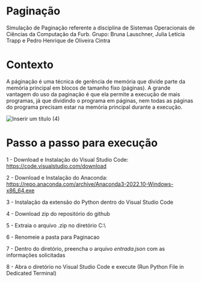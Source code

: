 # Paginação
Simulação de Paginação referente a disciplina de Sistemas Operacionais de Ciências da Computação da Furb.
Grupo: Bruna Lauschner, Julia Letícia Trapp e Pedro Henrique de Oliveira Cintra

# Contexto
A páginação é uma técnica de gerência de memória que divide parte da memória principal em blocos de tamanho fixo (páginas). A grande vantagem do uso da paginação é que ela permite a execução de mais programas, já que dividindo o programa em páginas, nem todas as páginas do programa precisam estar na memória principal durante a execução.

![Inserir um título (4)](https://github.com/julialtr/Paginacao/assets/58483640/fcbc5559-d5b5-439c-9380-6700f1205a91)

# Passo a passo para execução

1 - Download e Instalação do Visual Studio Code: https://code.visualstudio.com/download

2 - Download e Instalação do Anaconda: https://repo.anaconda.com/archive/Anaconda3-2022.10-Windows-x86_64.exe

3 - Instalação da extensão do Python dentro do Visual Studio Code

4 - Download zip do repositório do github

5 - Extraia o arquivo .zip no diretório C:\

6 - Renomeie a pasta para Paginacao

7 - Dentro do diretório, preencha o arquivo _entrada.json_ com as informações solicitadas

8 - Abra o diretório no Visual Studio Code e execute (Run Python File in Dedicated Terminal)
